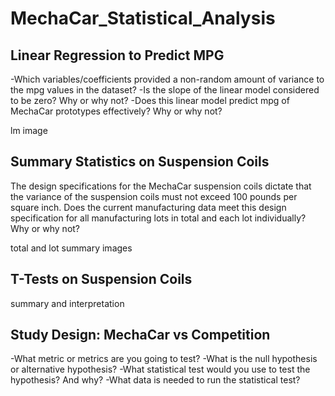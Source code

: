 # MechaCar_Statistical_Analysis

## Linear Regression to Predict MPG

-Which variables/coefficients provided a non-random amount of variance to the mpg values in the dataset?
-Is the slope of the linear model considered to be zero? Why or why not?
-Does this linear model predict mpg of MechaCar prototypes effectively? Why or why not?

lm image


## Summary Statistics on Suspension Coils

The design specifications for the MechaCar suspension coils dictate that the variance of the suspension coils must not exceed 100 pounds per square inch. Does the current manufacturing data meet this design specification for all manufacturing lots in total and each lot individually? Why or why not?

total and lot summary images

## T-Tests on Suspension Coils

summary and interpretation

## Study Design: MechaCar vs Competition

-What metric or metrics are you going to test?
-What is the null hypothesis or alternative hypothesis?
-What statistical test would you use to test the hypothesis? And why?
-What data is needed to run the statistical test?
